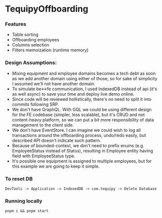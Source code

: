 # TequipyOffboarding

### Features

- Table sorting
- Offboarding employees
- Columns selection
- Filters memoization (runtime memory)

### Design Assumptions:

- Mixing equipment and employee domains becomes a tech debt as soon as we add another domain using either of those, so for sake of simplicity I assumed we'll not have another domain.
- To simulate be<->fe communication, I used IndexedDB instead of api (it's as well async) to save your time and deploy live demo online.
- Since code will be reviewed hollistically, there's no need to split it into commits following SRP.
- We don't have GraphQL. With GQL we could be using different design for the FE codebase (simpler, less scalable), but it's CRUD and not content-heavy platform, so we can put a bit more responsibility of data management to the client side.
- We don't have EventStore. I can imagine we could wish to log all transactions around the offboarding process, undo/redo easily, but described API doesn't indicate such pattern.
- Because of bounded-context, we don't need to prefix enums (e.g. EmployeeStatus instead of Status), resulting in Employee entity having field with EmployeeStatus type.
- It's possible one equipment is assigned to multiple employees, but for this example we are going to keep it simple.

### To reset DB

`DevTools -> Application -> IndexedDB -> com.tequipy -> Delete Database`

### Running locally

`pnpm i && pnpm start`
